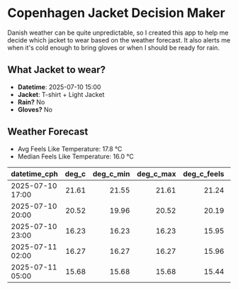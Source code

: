 
# Copenhagen Jacket Decision Maker

Danish weather can be quite unpredictable, so I created this app to help me decide which jacket to wear based on the weather forecast. 
It also alerts me when it's cold enough to bring gloves or when I should be ready for rain.

## What Jacket to wear?

- **Datetime**: 2025-07-10 15:00
- **Jacket**: T-shirt + Light Jacket
- **Rain?** No
- **Gloves?** No

## Weather Forecast
- Avg Feels Like Temperature: 17.8 °C
- Median Feels Like Temperature: 16.0 °C

| datetime_cph     |   deg_c |   deg_c_min |   deg_c_max |   deg_c_feels | weather   | wind   | rain   |
|:-----------------|--------:|------------:|------------:|--------------:|:----------|:-------|:-------|
| 2025-07-10 17:00 |   21.61 |       21.55 |       21.61 |         21.24 | Clouds    | Low    | None   |
| 2025-07-10 20:00 |   20.52 |       19.96 |       20.52 |         20.19 | Clouds    | Low    | None   |
| 2025-07-10 23:00 |   16.23 |       16.23 |       16.23 |         15.95 | Clear     | Low    | None   |
| 2025-07-11 02:00 |   16.27 |       16.27 |       16.27 |         15.96 | Clouds    | Low    | None   |
| 2025-07-11 05:00 |   15.68 |       15.68 |       15.68 |         15.44 | Clouds    | High   | None   |
        
